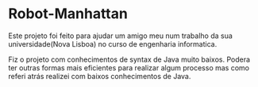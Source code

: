 # Robot-Manhattan

Este projeto foi feito para ajudar um amigo meu num trabalho da sua universidade(Nova Lisboa) no curso de engenharia informatica.

Fiz o projeto com conhecimentos de syntax de Java muito baixos. Podera ter outras formas mais eficientes para realizar algum processo mas como referi atrás realizei com baixos conhecimentos de Java.
